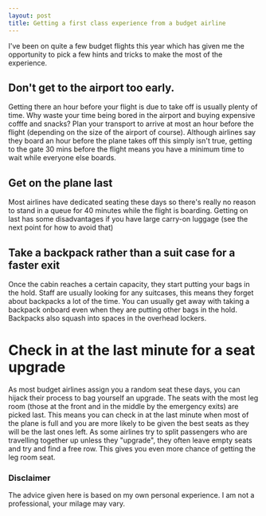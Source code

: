 ```yaml
---
layout: post
title: Getting a first class experience from a budget airline
---
```


<amp-img src="https://s3-eu-west-1.amazonaws.com/matt-reid-images/airport.jpeg" alt="Make the most of budget airlines" height="531" width="800"></amp-img>

I've been on quite a few budget flights this year which has given me the opportunity to pick a few hints and tricks to make the most of the experience.

## Don't get to the airport too early.

Getting there an hour before your flight is due to take off is usually plenty of time. Why waste your time being bored in the airport and buying expensive cofffe and snacks? Plan your transport to arrive at most an hour before the flight (depending on the size of the airport of course). Although airlines say they board an hour before the plane takes off this simply isn't true, getting to the gate 30 mins before the flight means you have a minimum time to wait while everyone else boards.

## Get on the plane last

Most airlines have dedicated seating these days so there's really no reason to stand in a queue for 40 minutes while the flight is boarding. Getting on last has some disadvantages if you have large carry-on luggage (see the next point for how to avoid that)

## Take a backpack rather than a suit case for a faster exit

Once the cabin reaches a certain capacity, they start putting your bags in the hold. Staff are usually looking for any suitcases, this means they forget about backpacks a lot of the time. You can usually get away with taking a backpack onboard even when they are putting other bags in the hold. Backpacks also squash into spaces in the overhead lockers.

# Check in at the last minute for a seat upgrade

As most budget airlines assign you a random seat these days, you can hijack their process to bag yourself an upgrade. The seats with the most leg room (those at the front and in the middle by the emergency exits) are picked last. This means you can check in at the last minute when most of the plane is full and you are more likely to be given the best seats as they will be the last ones left. As some airlines try to split passengers who are travelling together up unless they "upgrade", they often leave empty seats and try and find a free row. This gives you even more chance of getting the leg room seat.

### Disclaimer

The advice given here is based on my own personal experience. I am not a professional, your milage may vary.
